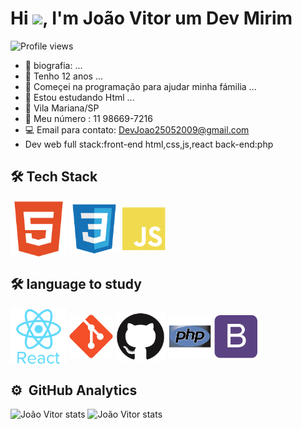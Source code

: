 
 <h1 align="left">Hi <img src="https://raw.githubusercontent.com/kaueMarques/kaueMarques/master/hi.gif" width="30px">, I'm João Vitor um Dev Mirim</h1>
<p align="left"> <img src="https://komarev.com/ghpvc/?username=JoãoVitor&color=green" alt="Profile views" width="100px" /> </p>


- 🔭 biografia: ...
- 🌱 Tenho 12 anos ...
- 👯 Começei na programação para ajudar minha fámilia ...
- 🤔 Estou estudando Html ...
- 📍  Vila Mariana/SP
- 💬 Meu número : 11 98669-7216
- 💻 Email para contato: DevJoao25052009@gmail.com
- Dev web full stack:front-end html,css,js,react back-end:php


## 🛠 Tech Stack

<div>
      <img align="center" alt="HTML5" height="90" width="90" src="https://raw.githubusercontent.com/devicons/devicon/master/icons/html5/html5-plain.svg">     
      <img align="center" alt="CSS3" height="80" width="80" src="https://raw.githubusercontent.com/devicons/devicon/master/icons/css3/css3-original.svg">     
      <img align="center" alt="js" height="70" width="70" src="https://raw.githubusercontent.com/devicons/devicon/master/icons/javascript/javascript-plain.svg"> 
      

             
      
</div>

## 🛠 language to study

<div>
     <img align="center" alt="react" height="90" width="90" src="https://raw.githubusercontent.com/devicons/devicon/master/icons/react/react-original-wordmark.svg">
     <img align="center" alt="git" height="70" width="70" src="https://raw.githubusercontent.com/devicons/devicon/master/icons/git/git-original.svg">     
     <img align="center" alt="github" height="80" width="80" src="https://raw.githubusercontent.com/devicons/devicon/master/icons/github/github-original.svg">
     <img align="center" alt="git" height="70" width="70" src="https://raw.githubusercontent.com/devicons/devicon/master/icons/php/php-original.svg">
     <img align="center" alt="js" height="70" width="70" src="https://raw.githubusercontent.com/devicons/devicon/master/icons/bootstrap/bootstrap-plain.svg"> 
      
      
<div/>
     

## ⚙️ &nbsp;GitHub Analytics

<p align="left">
    <img width="350em" src="https://github-readme-stats.vercel.app/api?username=JoãoVitor&theme=chartreuse-dark" alt="João Vitor stats"/>
    <img width="50%" src = "https://github-readme-stats.vercel.app/api/top-langs/?username=JoãoVitor&layout=compact&theme=chartreuse-dark" alt="João Vitor stats"/>
</p>
